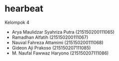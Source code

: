 # hearbeat

Kelompok 4

- Arya Maulidzar Syahriza Putra (215150200111065)
- Ramadhan Alfatih (215150200111067)
- Nauval Fahreza Attamimi	(215150200111068)
- Gideon Aji Prakoso (215150207111085)
- M. Naufal Fawwaz Haryono (215150207111086)
